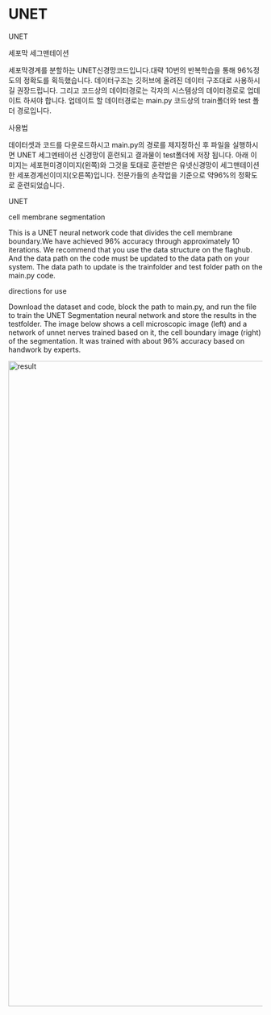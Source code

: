 # UNET

UNET


세포막 세그맨테이션

세포막경계를 분할하는 UNET신경망코드입니다.대략 10번의 반복학습을 통해 96%정도의 정확도를 획득했습니다.
데이터구조는 깃허브에 올려진 데이터 구조대로 사용하시길 권장드립니다. 그리고 코드상의 데이터경로는 각자의 시스템상의 데이터경로로 업데이트 하셔야 합니다. 업데이트 할 데이터경로는 main.py 코드상의 train폴더와 test 폴더 경로입니다.


사용법

데이터셋과 코드를 다운로드하시고 main.py의 경로를 제지정하신 후 파일을 실행하시면 UNET 세그멘테이션 신경망이 훈련되고 결과물이 test폴더에 저장 됩니다.
아래 이미지는 세포현미경이미지(왼쪽)와 그것을 토대로 훈련받은 유넷신경망이 세그맨테이션 한 세포경계선이미지(오른쪽)입니다.
전문가들의 손작업을 기준으로 약96%의 정확도로 훈련되었습니다.



UNET


cell membrane segmentation

This is a UNET neural network code that divides the cell membrane boundary.We have achieved 96% accuracy through approximately 10 iterations.
We recommend that you use the data structure on the flaghub. And the data path on the code must be updated to the data path on your system. The data path to update is the trainfolder and test folder path on the main.py code.


directions for use

Download the dataset and code, block the path to main.py, and run the file to train the UNET Segmentation neural network and store the results in the testfolder.
The image below shows a cell microscopic image (left) and a network of unnet nerves trained based on it, the cell boundary image (right) of the segmentation.
It was trained with about 96% accuracy based on handwork by experts.


<img width="1280" alt="result" src="https://user-images.githubusercontent.com/45910733/74008116-721a5480-49c3-11ea-837b-597502834195.png">
